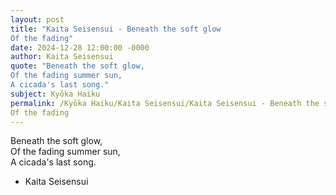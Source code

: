 ```yaml
---
layout: post
title: "Kaita Seisensui - Beneath the soft glow  
Of the fading"
date: 2024-12-28 12:00:00 -0000
author: Kaita Seisensui
quote: "Beneath the soft glow,  
Of the fading summer sun,  
A cicada's last song."
subject: Kyōka Haiku
permalink: /Kyōka Haiku/Kaita Seisensui/Kaita Seisensui - Beneath the soft glow  
Of the fading
---
```


Beneath the soft glow,  
Of the fading summer sun,  
A cicada's last song.

- Kaita Seisensui
